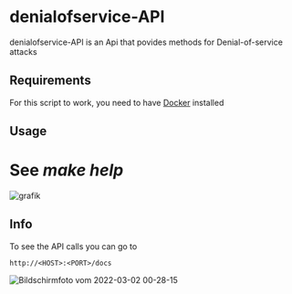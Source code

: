 # denialofservice-API

denialofservice-API is an Api that povides methods for Denial-of-service attacks

## Requirements
For this script to work, you need to have [Docker](https://www.docker.com/products/docker-desktop) installed

## Usage

# See *make help*

![grafik](https://user-images.githubusercontent.com/61215846/188278295-4c9beae9-64f4-4639-8d78-0dfde16547a7.png)

## Info

To see the API calls you can go to
```
http://<HOST>:<PORT>/docs
```
![Bildschirmfoto vom 2022-03-02 00-28-15](https://user-images.githubusercontent.com/61215846/156266224-636846b0-6976-4503-87db-c87cd01b46df.png)

